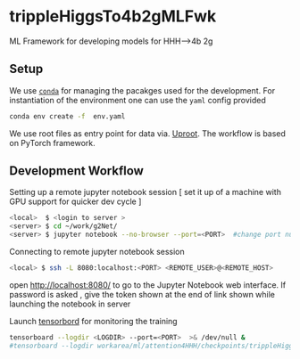 # trippleHiggsTo4b2gMLFwk

ML Framework for developing models for HHH-->4b 2g 


## Setup

We use [`conda`](https://conda.io/projects/conda/en/latest/index.html) for managing the pacakges used for the development.
For instantiation of the environment one can use the `yaml` config provided

```bash 
conda env create -f  env.yaml
```

We use root files as entry point for data via. [Uproot](https://uproot.readthedocs.io/en/latest/index.html). The workflow is based on PyTorch framework. 


## Development Workflow

Setting up a remote jupyter notebook session [ set it up of a machine with GPU support for quicker dev cycle ]
```bash 
<local>  $ <login to server >
<server> $ cd ~/work/g2Net/
<server> $ jupyter notebook --no-browser --port=<PORT>  #change port number if the posrt is busy 
```

Connecting to remote jupyter notebook session
```bash
<local> $ ssh -L 8080:localhost:<PORT> <REMOTE_USER>@<REMOTE_HOST>
```
open [http://localhost:8080/](http://localhost:8080/) to go to the Jupyter Notebook web interface. If password is asked , give the token shown at the end of link shown while launching the notebook in server


Launch [tensorbord](https://www.tensorflow.org/tensorboard) for monitoring the training
```bash
tensorboard --logdir <LOGDIR> --port=<PORT>  >& /dev/null &
#tensorboard --logdir workarea/ml/attention4HHH/checkpoints/trippleHiggsVsQCD/lightning_logs/ --port=8008 >& /dev/null &
```



